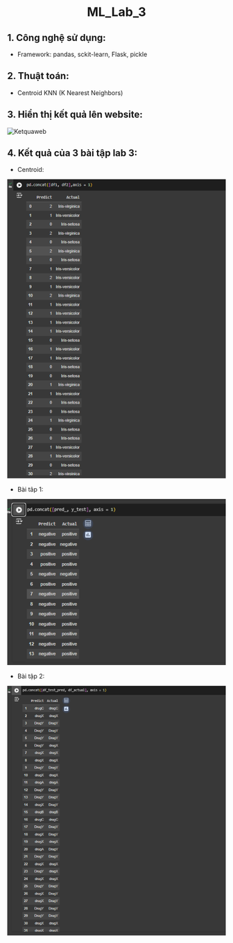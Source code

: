 <div align = center>
<h1>ML_Lab_3</h1>
</div>

## 1. Công nghệ sử dụng:

 - Framework: pandas, sckit-learn, Flask, pickle

## 2. Thuật toán:

 - Centroid KNN (K Nearest Neighbors)

## 3. Hiển thị kết quả lên website:

![Ketquaweb](web.jpg)

## 4. Kết quả của 3 bài tập lab 3:

 - Centroid:

![Centroid](centroid.png)

 - Bài tâp 1:

![Cau1](cau1.png)

 - Bài tập 2:

![Cau2](cau2.png)
